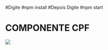 #Digite
#npm install
#Depois Digite
#npm start 
# COMPONENTE CPF
<img src="https://firebasestorage.googleapis.com/v0/b/chat-1e2a0.appspot.com/o/fire.PNG?alt=media&token=b53519cc-0f5d-455c-b125-2e0d127f8928">